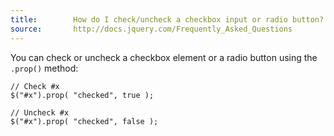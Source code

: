 ```yaml
---
title:        How do I check/uncheck a checkbox input or radio button?
source:       http://docs.jquery.com/Frequently_Asked_Questions
---
```


You can check or uncheck a checkbox element or a radio button using the `.prop()` method:

```
// Check #x
$("#x").prop( "checked", true );

// Uncheck #x
$("#x").prop( "checked", false );
```
